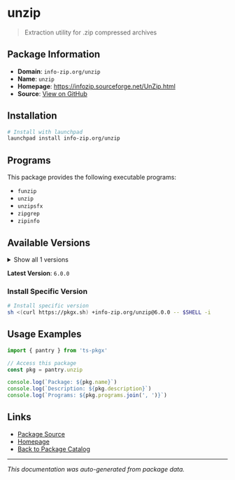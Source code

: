 # unzip

> Extraction utility for .zip compressed archives

## Package Information

- **Domain**: `info-zip.org/unzip`
- **Name**: `unzip`
- **Homepage**: https://infozip.sourceforge.net/UnZip.html
- **Source**: [View on GitHub](https://github.com/pkgxdev/pantry/tree/main/projects/info-zip.org/unzip/package.yml)

## Installation

```bash
# Install with launchpad
launchpad install info-zip.org/unzip
```

## Programs

This package provides the following executable programs:

- `funzip`
- `unzip`
- `unzipsfx`
- `zipgrep`
- `zipinfo`

## Available Versions

<details>
<summary>Show all 1 versions</summary>

- `6.0.0`

</details>

**Latest Version**: `6.0.0`

### Install Specific Version

```bash
# Install specific version
sh <(curl https://pkgx.sh) +info-zip.org/unzip@6.0.0 -- $SHELL -i
```

## Usage Examples

```typescript
import { pantry } from 'ts-pkgx'

// Access this package
const pkg = pantry.unzip

console.log(`Package: ${pkg.name}`)
console.log(`Description: ${pkg.description}`)
console.log(`Programs: ${pkg.programs.join(', ')}`)
```

## Links

- [Package Source](https://github.com/pkgxdev/pantry/tree/main/projects/info-zip.org/unzip/package.yml)
- [Homepage](https://infozip.sourceforge.net/UnZip.html)
- [Back to Package Catalog](../../../package-catalog.md)

---

*This documentation was auto-generated from package data.*
